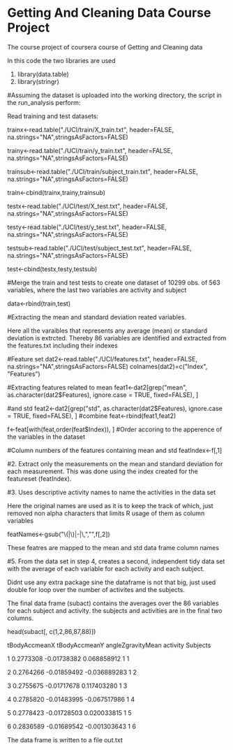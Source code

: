 Getting And Cleaning Data Course Project
==================

The course project of coursera course of Getting and Cleaning data

In this code the two libraries are used

1. library(data.table)
2. library(stringr)


#Assuming the dataset is uploaded into the working directory, the script in the run_analysis perform:

Read training and test datasets:

trainx<-read.table("./UCI/train/X_train.txt", header=FALSE, na.strings="NA",stringsAsFactors=FALSE)

trainy<-read.table("./UCI/train/y_train.txt", header=FALSE, na.strings="NA",stringsAsFactors=FALSE)

trainsub<-read.table("./UCI/train/subject_train.txt", header=FALSE, na.strings="NA",stringsAsFactors=FALSE)

train<-cbind(trainx,trainy,trainsub)

testx<-read.table("./UCI/test/X_test.txt", header=FALSE, na.strings="NA",stringsAsFactors=FALSE)

testy<-read.table("./UCI/test/y_test.txt", header=FALSE, na.strings="NA",stringsAsFactors=FALSE)

testsub<-read.table("./UCI/test/subject_test.txt", header=FALSE, na.strings="NA",stringsAsFactors=FALSE)

test<-cbind(testx,testy,testsub)

#Merge the train and test tests to create one dataset of 10299 obs. of  563 variables, where the last two variables are activity and subject

data<-rbind(train,test)

#Extracting the mean and standard deviation reated variables.

Here all the varaibles that represents any average (mean) or standard deviation is extrcted. Thereby 86 variables are identified and extracted from the features.txt including their indexes

#Feature set
dat2<-read.table("./UCI/features.txt", header=FALSE, na.strings="NA",stringsAsFactors=FALSE)
colnames(dat2)=c("Index", "Features")

#Extracting features related to mean 
feat1<-dat2[grep("mean", as.character(dat2$Features), ignore.case = TRUE, fixed=FALSE), ]

#and std
feat2<-dat2[grep("std", as.character(dat2$Features), ignore.case = TRUE, fixed=FALSE), ]
#combine
feat<-rbind(feat1,feat2)

f<-feat[with(feat,order(feat$Index)), ] #Order accoring to the apperence of the variables in the dataset

#Column numbers of the features containing mean and std
featIndex<-f[,1]


#2. Extract only the measurements on the mean and standard deviation for each measurement. 
This was done using the index created for the featureset (featIndex). 

#3. Uses descriptive activity names to name the activities in the data set

Here the original names are used as it is to keep the track of which, just removed non alpha characters that limits R usage of them as column variables

featNames<-gsub("\\(|\\)|-|\\,","",f[,2])

These featres are mapped to the mean and std data frame column names

#5. From the data set in step 4, creates a second, independent tidy data set with the average of each variable for each activity and each subject.

Didnt use any extra package sine the dataframe is not that big, just used double for loop over the number of activites and the subjects. 

The final data frame (subact) contains the averages over the 86 variables for each subject and activity. the subjects and activities are in the final two columns. 

head(subact[, c(1,2,86,87,88)])

  tBodyAccmeanX tBodyAccmeanY angleZgravityMean activity Subjects
  
1     0.2773308   -0.01738382       0.068858912        1        1

2     0.2764266   -0.01859492      -0.036889283        1        2

3     0.2755675   -0.01717678       0.117403280        1        3

4     0.2785820   -0.01483995      -0.067517986        1        4

5     0.2778423   -0.01728503       0.020033815        1        5

6     0.2836589   -0.01689542      -0.001303643        1        6




The data frame is written to a file out.txt


